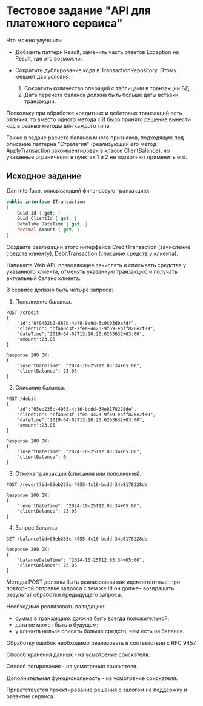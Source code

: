 # Тестовое задание "API для платежного сервиса"

Что можно улучшить:
- Добавить паттерн Result, заменить часть ответов Exception на Result, где это возможно.
- Сократить дублирование кода в TransactionRepository. Этому мешает два условия:
  
    1. Сократить количество операций с таблицами в транзакции БД.
    2. Дата перечета баланса должна быть больше даты вставки транзакции.

Поскольку при обработке кредитных и дебетовых транзакций есть отличия, то вместо одного метода с if было принято решение вынести код в разные методы для каждого типа.

Также в задаче расчета баланса много признаков, подходящих под описание паттерна "Стратегия" (реализующий его метод ApplyTransaction закомментирован в классе ClientBalance), но указанные ограничения в пунктах 1 и 2 не позволяют применить его.


    
      
## Исходное задание

Дан interface, описывающий финансовую транзакцию:

```csharp
public interface ITransaction  
{  
    Guid Id { get; }   
    Guid ClientId { get; }  
    DateTime DateTime { get; }  
    decimal Amount { get; }  
}
```

Создайте реализации этого интерфейса CreditTransaction (зачисление средств клиенту), DebitTransaction
(списание средств у клиента).

Напишите Web API, позволяющее зачислять и списывать средства у
указанного клиента, отменять указанную транзакцию и получать актуальный баланс клиента. 

В сервисе должно быть четыре запроса:  
1. Пополнение баланса.
```
POST /credit
{  
    "id":"8f0452b2-867b-4ef8-9a9d-3c9c03d9afdf",  
    "clientId": "cfaa0d3f-7fea-4423-9f69-ebff826e2f89",  
    "dateTime":"2019-04-02T13:10:20.0263632+03:00",  
    "amount":23.05  
}
```
```
Response 200 OK:  
{  
    "insertDateTime": "2024-10-25T12:03:34+05:00",  
    "clientBalance": 23.05  
}  
```
2. Списание баланса.
```
POST /debit  
{  
    "id":"05eb235c-4955-4c16-bcdd-34e8178228de",  
    "clientId": "cfaa0d3f-7fea-4423-9f69-ebff826e2f89",  
    "dateTime":"2019-04-02T13:10:25.0263632+03:00",  
    "amount":23.05  
}
```
```
Response 200 OK:  
{  
    "insertDateTime": "2024-10-25T12:03:34+05:00",  
    "clientBalance": 0  
}
```
3. Отмена транзакции (списания или пополнения).
```
POST /revert?id=05eb235c-4955-4c16-bcdd-34e8178228de  
```
```
Response 200 OK:  
{  
    "revertDateTime": "2024-10-25T12:03:34+05:00",  
    "clientBalance": 23.05  
}
```
4. Запрос баланса.
```
GET /balance?id=05eb235c-4955-4c16-bcdd-34e8178228de
```
```
Response 200 OK:
{  
    "balanceDateTime": "2024-10-25T12:03:34+05:00",  
    "clientBalance": 23.05  
}
```

Методы POST должны быть реализованы как идемпотентные: при повторной отправке запроса с тем же Id он должен возвращать результат обработки предыдущего запроса.

Необходимо реализовать валидацию: 
- сумма в транзакциях должна быть всегда положительной;
- дата не может быть в будущем;
- у клиента нельзя списать больше средств, чем есть на балансе.

Обработку ошибок необходимо реализовать в соответствии с RFC 9457.  

Способ хранения данных - на усмотрение соискателя.  

Способ логирования - на усмотрения соискателя.  

Дополнительная функциональность - на усмотрение соискателя.  

Приветствуется проектирование решения с залогом на поддержку и развитие сервиса.  

